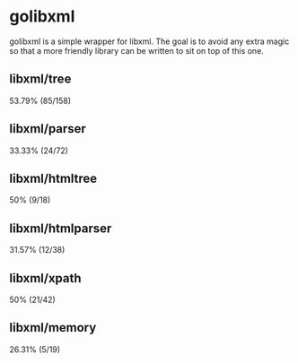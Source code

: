 # golibxml

golibxml is a simple wrapper for libxml. The goal is to avoid any extra magic so that a more friendly library can be written to sit on top of this one.

## libxml/tree

53.79% (85/158)

## libxml/parser

33.33% (24/72)

## libxml/htmltree

50% (9/18)

## libxml/htmlparser

31.57% (12/38)

## libxml/xpath

50% (21/42)

## libxml/memory

26.31% (5/19)
